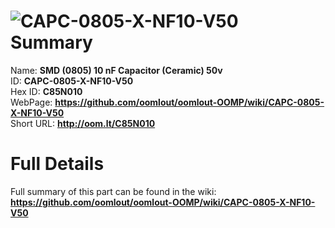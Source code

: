 
![CAPC-0805-X-NF10-V50](https://github.com/oomlout/oomlout-OOMP/blob/master/parts/CAPC-0805-X-NF10-V50/CAPC-0805-X-NF10-V50_420.jpg)   
Summary
=================
  
Name: __SMD (0805) 10 nF Capacitor (Ceramic) 50v__    
ID: __CAPC-0805-X-NF10-V50__   
Hex ID: __C85N010__   
WebPage: __https://github.com/oomlout/oomlout-OOMP/wiki/CAPC-0805-X-NF10-V50__   
Short URL: __http://oom.lt/C85N010__   

Full Details
==========================
Full summary of this part can be found in the wiki:   
__https://github.com/oomlout/oomlout-OOMP/wiki/CAPC-0805-X-NF10-V50__    

